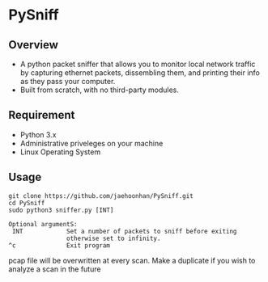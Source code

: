 # PySniff

## Overview

- A python packet sniffer that allows you to monitor local network traffic by capturing ethernet packets, dissembling them, and printing their info as they pass your computer.
- Built from scratch, with no third-party modules.

## Requirement
  - Python 3.x
  - Administrative priveleges on your machine
  - Linux Operating System

## Usage

```shell
git clone https://github.com/jaehoonhan/PySniff.git
cd PySniff
sudo python3 sniffer.py [INT]

Optional argumentS:
 INT            Set a number of packets to sniff before exiting
                otherwise set to infinity.
^c              Exit program
```
pcap file will be overwritten at every scan. Make a duplicate if you wish to analyze a scan in the future